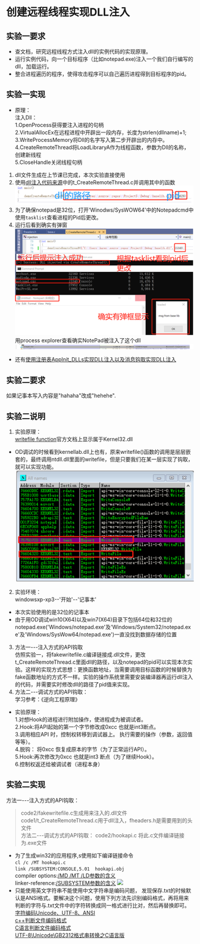 # 创建远程线程实现DLL注入
## 实验一要求
- 查文档，研究远程线程方式注入dll的实例代码的实现原理。
- 运行实例代码，向一个目标程序（比如notepad.exe)注入一个我们自行编写的dll，加载运行。
- 整合进程遍历的程序，使得攻击程序可以自己遍历进程得到目标程序的pid。
## 实验一实现
* 原理：  
注入Dll：  
1.OpenProcess获得要注入进程的句柄  
2.VirtualAllocEx在远程进程中开辟出一段内存，长度为strlen(dllname)+1;  
3.WriteProcessMemory将Dll的名字写入第二步开辟出的内存中。  
4.CreateRemoteThread将LoadLibraryA作为线程函数，参数为Dll的名称，创建新线程  
5.CloseHandle关闭线程句柄
1. dll文件生成在上节课已完成，本次实验直接使用
2. 使用[dll注入代码来源](https://github.com/fdiskyou/injectAllTheThings)中的t_CreateRemoteThread.c并调用其中的函数
![](1.jpg)
3. 为了确保notepad是32位，打开'Winodws/SysWOW64'中的Notepadcmd中使用```tasklist```查看进程的Pid后更改。
4. 运行后看到确实有弹窗
![](2.jpg)
用process explorer查看确实NotePad被注入了这个dll
![](3.jpg)
* 还有[使用注册表AppInit_DLLs实现DLL注入以及消息钩取实现DLL注入](https://blog.csdn.net/SKI_12/article/details/80777748)

## 实验二要求
如果记事本写入内容是"hahaha"改成"hehehe".
## 实验二说明
1. 实验原理：  
[writefile function](https://docs.microsoft.com/en-us/windows/win32/api/fileapi/nf-fileapi-writefile)官方文档上显示属于Kernel32.dll  
* OD调试的时候看到kernellab.dll上也有，原来writefile()函数的调用是层层嵌套的，最终调用ntdll.dll里面的writefile，但是只要我们在某一层实现了钩取，就可以实现功能。 
![](4.jpg) 
2. 实验环境：  
windowsxp-xp3--'开始'--'记事本'
* 本次实验使用的是32位的记事本
* 由于用OD调试win10(X64)以及win7(X64)目录下包括64位和32位的notepad.exe('Windows/notepad.exe'及'Windows/System32/notepad.exe'及'Windows/SysWow64/notepad.exe')一直没找到数据存储的位置
3. 方法一---注入方式的API钩取  
仿照实验一，将fakewritefile.c编译链接成.dll文件，更改t_CreateRemoteThread.c里面dll的路径，以及notepad的pid可以实现本次实验。这样的实现方式思想：更换函数地址，当需要调用目标函数的时候替换为fake函数地址的方式不一样。实验的操作系统里需要安装编译器再运行dll注入的代码，并需要实时修改dll的路径了pid值来实现。
4. 方法二---调试方式的API钩取：  
学习参考：《逆向工程原理》
* 实验原理：  
1.对想Hook的进程进行附加操作，使进程成为被调试者。  
2.Hook:将API起始的第一个字节修改成0xcc 也就是int3断点。  
3.调用相应API 时，控制权转移到调试器上。
执行需要的操作（参数，返回值等等）。  
4.脱钩： 将0xcc 恢复成原本的字节（为了正常运行API）。  
5.Hook:再次修改为0xcc 也就是int3  断点（为了继续Hook）。  
6.控制权返还给被调试者（进程本身）

## 实验二实现
方法一---注入方式的API钩取：
>code2/fakewritefile.c生成用来注入的.dll文件
>code1/t_CreateRemoteThread.c用于dll注入，fheaders.h是需要用到的头文件  
方法二---调试方式的API钩取：
>code2/hookapi.c 将此.c文件编译链接为.exe文件
* 为了生成win32的应用程序,s使用如下编译链接命令  
```cl /c /MT hookapi.c```   
```link /SUBSYSTEM:CONSOLE,5.01  hookapi.obj```  
compiler options:[/MD /MT /LD参数的含义](https://docs.microsoft.com/en-us/cpp/build/reference/md-mt-ld-use-run-time-library?view=vs-2019)  
linker-reference:[/SUBSYSTEM参数的含义](https://docs.microsoft.com/en-us/cpp/build/reference/subsystem-specify-subsystem?view=vs-2019)
![](images/aboutsubsystem.png)
* 只能使用英文字符串不能使用中文字符串是编码问题，
 发现保存.txt的时候默认是ANSI格式。要解决这个问题，使用下列方法先识别编码格式，再将用来判断的字符与.txt文件中的字符转换成同一格式进行比对，然后再替换即可。  
 [字符编码Unicode、UTF-8、ANSI](https://www.jianshu.com/p/c23f3ea5443d)  
 [c++判断文件编码格式](https://blog.csdn.net/bladeandmaster88/article/details/54767557)  
 [C语言判断文件编码格式](https://blog.csdn.net/mydriverc2/article/details/38320587)  
 [UTF-8\Unicode\GB2312格式串转换之C语言版](https://blog.csdn.net/ultraman_hs/article/details/69680956)